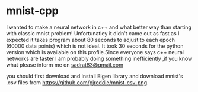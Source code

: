 # mnist-cpp

I wanted to make a neural network in c++ and what better way than starting with classic mnist problem! Unfortunatley it didn't came out as fast as I expected it takes program about 80 seconds to adjust to each epoch (60000 data points) which is not ideal. It took 30 seconds for the python version which is available on this profile.Since everyone says c++ neural networks are faster I am probably doing something inefficiently ,if you know what please inform me on sadrat83@gmail.com

you should first download and install Eigen library and download mnist's .csv files from https://github.com/pjreddie/mnist-csv-png.

